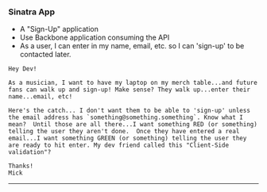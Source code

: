 ### Sinatra App
- A "Sign-Up" application
- Use Backbone application consuming the API
- As a user, I can enter in my name, email, etc. so I can 'sign-up' to be contacted later.

```text
Hey Dev!

As a musician, I want to have my laptop on my merch table...and future fans can walk up and sign-up! Make sense? They walk up...enter their name...email, etc!  

Here's the catch... I don't want them to be able to 'sign-up' unless the email address has `something@something.something`. Know what I mean?  Until those are all there...I want something RED (or something) telling the user they aren't done.  Once they have entered a real email...I want something GREEN (or something) telling the user they are ready to hit enter. My dev friend called this "Client-Side validation"?  

Thanks!
Mick
```

---
